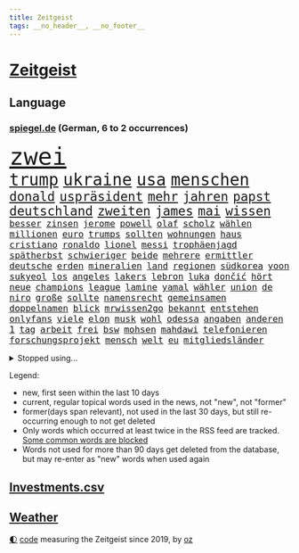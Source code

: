 ```yaml
---
title: Zeitgeist
tags: __no_header__, __no_footer__
---
```


# [Zeitgeist](https://oliz.io/zeitgeist/)

## Language

<h3><a href="https://www.spiegel.de" target="_blank">spiegel.de</a> (German, 6 to 2 occurrences)</h3>
<p style="font-family:monospace">
<span style="font-size:32pt"><a href="news_links.html#zwei" class="current">zwei</a></span>
<br>
<span style="font-size:22pt"><a href="news_links.html#trump" class="current">trump</a></span>
<span style="font-size:22pt"><a href="news_links.html#ukraine" class="current">ukraine</a></span>
<span style="font-size:22pt"><a href="news_links.html#usa" class="current">usa</a></span>
<span style="font-size:22pt"><a href="news_links.html#menschen" class="current">menschen</a></span>
<br>
<span style="font-size:17pt"><a href="news_links.html#donald" class="current">donald</a></span>
<span style="font-size:17pt"><a href="news_links.html#uspräsident" class="current">uspräsident</a></span>
<span style="font-size:17pt"><a href="news_links.html#mehr" class="current">mehr</a></span>
<span style="font-size:17pt"><a href="news_links.html#jahren" class="current">jahren</a></span>
<span style="font-size:17pt"><a href="news_links.html#papst" class="current">papst</a></span>
<span style="font-size:17pt"><a href="news_links.html#deutschland" class="current">deutschland</a></span>
<span style="font-size:17pt"><a href="news_links.html#zweiten" class="current">zweiten</a></span>
<span style="font-size:17pt"><a href="news_links.html#james" class="current">james</a></span>
<span style="font-size:17pt"><a href="news_links.html#mai" class="current">mai</a></span>
<span style="font-size:17pt"><a href="news_links.html#wissen" class="current">wissen</a></span>
<br>
<span style="font-size:12pt"><a href="news_links.html#besser" class="current">besser</a></span>
<span style="font-size:12pt"><a href="news_links.html#zinsen" class="current">zinsen</a></span>
<span style="font-size:12pt"><a href="news_links.html#jerome" class="current">jerome</a></span>
<span style="font-size:12pt"><a href="news_links.html#powell" class="current">powell</a></span>
<span style="font-size:12pt"><a href="news_links.html#olaf" class="current">olaf</a></span>
<span style="font-size:12pt"><a href="news_links.html#scholz" class="current">scholz</a></span>
<span style="font-size:12pt"><a href="news_links.html#wählen" class="current">wählen</a></span>
<span style="font-size:12pt"><a href="news_links.html#millionen" class="current">millionen</a></span>
<span style="font-size:12pt"><a href="news_links.html#euro" class="current">euro</a></span>
<span style="font-size:12pt"><a href="news_links.html#trumps" class="current">trumps</a></span>
<span style="font-size:12pt"><a href="news_links.html#sollten" class="current">sollten</a></span>
<span style="font-size:12pt"><a href="news_links.html#wohnungen" class="current">wohnungen</a></span>
<span style="font-size:12pt"><a href="news_links.html#haus" class="current">haus</a></span>
<span style="font-size:12pt"><a href="news_links.html#cristiano" class="current">cristiano</a></span>
<span style="font-size:12pt"><a href="news_links.html#ronaldo" class="current">ronaldo</a></span>
<span style="font-size:12pt"><a href="news_links.html#lionel" class="current">lionel</a></span>
<span style="font-size:12pt"><a href="news_links.html#messi" class="current">messi</a></span>
<span style="font-size:12pt"><a href="news_links.html#trophäenjagd" class="new">trophäenjagd</a></span>
<span style="font-size:12pt"><a href="news_links.html#spätherbst" class="new">spätherbst</a></span>
<span style="font-size:12pt"><a href="news_links.html#schwieriger" class="current">schwieriger</a></span>
<span style="font-size:12pt"><a href="news_links.html#beide" class="current">beide</a></span>
<span style="font-size:12pt"><a href="news_links.html#mehrere" class="current">mehrere</a></span>
<span style="font-size:12pt"><a href="news_links.html#ermittler" class="current">ermittler</a></span>
<span style="font-size:12pt"><a href="news_links.html#deutsche" class="current">deutsche</a></span>
<span style="font-size:12pt"><a href="news_links.html#erden" class="current">erden</a></span>
<span style="font-size:12pt"><a href="news_links.html#mineralien" class="current">mineralien</a></span>
<span style="font-size:12pt"><a href="news_links.html#land" class="current">land</a></span>
<span style="font-size:12pt"><a href="news_links.html#regionen" class="current">regionen</a></span>
<span style="font-size:12pt"><a href="news_links.html#südkorea" class="current">südkorea</a></span>
<span style="font-size:12pt"><a href="news_links.html#yoon" class="current">yoon</a></span>
<span style="font-size:12pt"><a href="news_links.html#sukyeol" class="current">sukyeol</a></span>
<span style="font-size:12pt"><a href="news_links.html#los" class="current">los</a></span>
<span style="font-size:12pt"><a href="news_links.html#angeles" class="current">angeles</a></span>
<span style="font-size:12pt"><a href="news_links.html#lakers" class="current">lakers</a></span>
<span style="font-size:12pt"><a href="news_links.html#lebron" class="current">lebron</a></span>
<span style="font-size:12pt"><a href="news_links.html#luka" class="current">luka</a></span>
<span style="font-size:12pt"><a href="news_links.html#dončić" class="current">dončić</a></span>
<span style="font-size:12pt"><a href="news_links.html#hört" class="current">hört</a></span>
<span style="font-size:12pt"><a href="news_links.html#neue" class="current">neue</a></span>
<span style="font-size:12pt"><a href="news_links.html#champions" class="current">champions</a></span>
<span style="font-size:12pt"><a href="news_links.html#league" class="current">league</a></span>
<span style="font-size:12pt"><a href="news_links.html#lamine" class="new">lamine</a></span>
<span style="font-size:12pt"><a href="news_links.html#yamal" class="new">yamal</a></span>
<span style="font-size:12pt"><a href="news_links.html#wähler" class="current">wähler</a></span>
<span style="font-size:12pt"><a href="news_links.html#union" class="current">union</a></span>
<span style="font-size:12pt"><a href="news_links.html#de" class="current">de</a></span>
<span style="font-size:12pt"><a href="news_links.html#niro" class="current">niro</a></span>
<span style="font-size:12pt"><a href="news_links.html#große" class="current">große</a></span>
<span style="font-size:12pt"><a href="news_links.html#sollte" class="current">sollte</a></span>
<span style="font-size:12pt"><a href="news_links.html#namensrecht" class="new">namensrecht</a></span>
<span style="font-size:12pt"><a href="news_links.html#gemeinsamen" class="current">gemeinsamen</a></span>
<span style="font-size:12pt"><a href="news_links.html#doppelnamen" class="new">doppelnamen</a></span>
<span style="font-size:12pt"><a href="news_links.html#blick" class="current">blick</a></span>
<span style="font-size:12pt"><a href="news_links.html#mrwissen2go" class="new">mrwissen2go</a></span>
<span style="font-size:12pt"><a href="news_links.html#bekannt" class="current">bekannt</a></span>
<span style="font-size:12pt"><a href="news_links.html#entstehen" class="current">entstehen</a></span>
<span style="font-size:12pt"><a href="news_links.html#onlyfans" class="current">onlyfans</a></span>
<span style="font-size:12pt"><a href="news_links.html#viele" class="current">viele</a></span>
<span style="font-size:12pt"><a href="news_links.html#elon" class="current">elon</a></span>
<span style="font-size:12pt"><a href="news_links.html#musk" class="current">musk</a></span>
<span style="font-size:12pt"><a href="news_links.html#wohl" class="current">wohl</a></span>
<span style="font-size:12pt"><a href="news_links.html#odessa" class="current">odessa</a></span>
<span style="font-size:12pt"><a href="news_links.html#angaben" class="current">angaben</a></span>
<span style="font-size:12pt"><a href="news_links.html#anderen" class="current">anderen</a></span>
<span style="font-size:12pt"><a href="news_links.html#1" class="current">1</a></span>
<span style="font-size:12pt"><a href="news_links.html#tag" class="current">tag</a></span>
<span style="font-size:12pt"><a href="news_links.html#arbeit" class="current">arbeit</a></span>
<span style="font-size:12pt"><a href="news_links.html#frei" class="current">frei</a></span>
<span style="font-size:12pt"><a href="news_links.html#bsw" class="current">bsw</a></span>
<span style="font-size:12pt"><a href="news_links.html#mohsen" class="new">mohsen</a></span>
<span style="font-size:12pt"><a href="news_links.html#mahdawi" class="new">mahdawi</a></span>
<span style="font-size:12pt"><a href="news_links.html#telefonieren" class="current">telefonieren</a></span>
<span style="font-size:12pt"><a href="news_links.html#forschungsprojekt" class="new">forschungsprojekt</a></span>
<span style="font-size:12pt"><a href="news_links.html#mensch" class="current">mensch</a></span>
<span style="font-size:12pt"><a href="news_links.html#welt" class="current">welt</a></span>
<span style="font-size:12pt"><a href="news_links.html#eu" class="current">eu</a></span>
<span style="font-size:12pt"><a href="news_links.html#mitgliedsländer" class="new">mitgliedsländer</a></span>
</p>
<details>
<summary>Stopped using...</summary>
<p class="former" style="font-size:12pt">
scheinen(1653) harry(1652) richten(1652) regel(1651) bevor(1650) bieten(1650) leichter(1650) diskussion(1649) moderne(1649) vorbereitet(1649) 2022(1648) bedeuten(1648) erklärte(1648) niederländische(1648) tieren(1648) vierte(1648) bitte(1647) gefährlichen(1647) gehe(1647) schön(1647) smartphone(1647) neuseeland(1646) sicherheitsbehörden(1646) bestimmt(1645) bundespräsident(1645) entlassen(1645) gastgeber(1645) halben(1645) islamischen(1645) material(1645) positiv(1645) standort(1645) thailand(1645) bedenken(1644) beschäftigte(1644) juli(1644) rat(1644) ausgesprochen(1643) depressionen(1643) lust(1643) niveau(1643) sekunden(1643) teilte(1643) beraten(1642) nord(1642) provinz(1642) theater(1642) türkischen(1642) manuel(1641) verändern(1641) favoriten(1640) freilassung(1640) gebiet(1640) torhüter(1640) 50000(1639) anlass(1639) meint(1639) strecke(1639) vorsprung(1638) aufgehoben(1637) bestätigen(1636) anhänger(1635) durfte(1635) entsetzen(1635) investitionen(1635) werke(1635) beiträge(1634) körperverletzung(1634) voraus(1634) bundestrainer(1633) glauben(1633) meinen(1632) nachfrage(1631) e(1630) alarmiert(1629) distanz(1629) feld(1629) gering(1629) überleben(1628) echten(1627) begriff(1626) betrifft(1626) dran(1626) spitzenreiter(1626) außerhalb(1625) bestmarke(1625) bundesgerichtshof(1625) katar(1623) rentner(1623) antrag(1622) kooperation(1622) nieder(1621) schrecken(1619) spenden(1619) papier(1618) hinweis(1609) vermisste(1608) ausgetragen(1597) umbau(1550) langjährige(1543) milliardär(1539) öffnet(1534) fachkräftemangel(1393) zerstörte(1387) bundesanwaltschaft(1374) freigesprochen(1372) tour(1370) verbunden(1367) gesund(1353) kollision(1348) ampel(1316) schlafen(1313) mike(1310) ampelkoalition(1301) bekräftigt(1288) demo(1287) abkommen(1286) fachkräfte(1276) zentralen(1276) einschätzungen(1272) roth(1256) otto(1229) öffentlichrechtlichen(1215) fördern(1204) verantwortlichen(1156) samt(1147) schneiden(1130) unmittelbar(1128) nebenbei(1124) gefangenschaft(1119) harter(1067) westjordanland(1067) debattiert(1052) kandidat(1045) grün(1021) deutsch(1019) stören(1012) fassungslos(1008) toilette(992) effekt(990) streiks(980) nation(977) tagelang(958) irland(931) nationaltrainer(931) staatsanwalt(915) razzien(912) alice(903) ausgemacht(885) gesprengt(880) kampfjets(878) jüdische(874) technische(862) gelegenheit(850) opfers(850) traut(849) überschritten(846) aufgelöst(845) al(844) dritter(841) jung(832) sachsens(830) vorstand(830) minderjährige(818) initiative(817) bewahren(809) verdächtigt(806) loswerden(782) stil(781) zogen(774) hamilton(767) lewis(767) mannheim(752) ferrari(749) glas(746) arbeitskräfte(745) gründung(739) veröffentlichte(725) fühlte(719) höchststand(708) terrorismus(704) kane(700) seltsame(700) pilot(695) 9(688) objekte(680) anschluss(664) schuldenbremse(662) afdpolitiker(642) vormittag(635) journalistin(632) häfen(630) zeitgleich(630) entpuppt(629) geprüft(619) lady(612) verfolgung(591) 24jährige(590) 03(589) auswertung(571) eingeschränkt(565) harsche(565) horst(565) rolf(565) mehrmals(564) gerechnet(552) mars(549) handball(542) kriegen(542) kundgebung(541) wütend(540) neonazis(529) empfehlungen(511) sprecherin(510) manch(509) gespalten(504) kostenlos(504) produzent(500) bereichen(496) kapitän(493) verspätung(493) sowohl(492) beleidigungen(491) straftäter(486) fortschritte(479) dorthin(475) oma(473) anzugreifen(470) machtwechsel(468) abgefeuert(467) wettkampf(458) audi(452) schritten(452) jörg(447) michel(443) gefühlt(442) sap(440) reichsten(434) staub(434) wüste(433) gefühle(430) gesichtet(428) heiraten(428) bunte(426) offenbaren(426) mauer(425) nationalsozialismus(423) vizepräsidentin(421) zerlegt(421) häusern(420) blau(417) leichtathletik(415) apples(412) klette(409) mitspieler(409) raf(409) ranking(408) sitze(405) wirtschaftskrise(404) scheidung(399) bundesland(397) klagte(397) rhetorik(397) fotografiert(395) bomben(393) vorab(392) überlassen(391) vertritt(390) plastik(388) geringer(387) halbzeit(387) bgh(385) diana(381) anwesen(379) drittes(379) noah(379) boss(378) kulissen(376) therapie(375) bedrohen(373) leidenschaft(372) potenzial(370) polizistin(361) set(361) anschläge(356) diplomatischen(354) worüber(353) ewig(350) wittert(347) grenzkontrollen(346) rafael(345) hals(343) laufender(343) 28jährige(336) vergnügen(335) perfekt(334) vermitteln(333) gene(332) stärkere(331) france(329) nirgendwo(329) brutalen(328) besitzt(327) auseinandersetzungen(324) paradies(323) beißt(321) match(321) meisterin(321) kleinstadt(320) breiten(317) türkischer(315) tourist(311) polizeigewalt(309) smith(306) suchten(306) lauern(303) stream(299) ursprünglich(299) gesteuert(298) exfreundin(296) süddeutschland(296) warnte(296) bürgerinnen(294) talent(294) günstig(292) interaktiven(291) kurioser(290) sichtbar(289) jemanden(288) kümmern(286) weidel(286) nuri(285) ruf(285) friseur(284) medikamente(284) müdigkeit(284) westküste(284) zimmer(284) sperren(283) 67(282) ryanair(281) wanderer(280) passende(278) kandidieren(277) mittelschicht(276) ran(276) gesichert(271) richtungen(271) gefühlen(270) gere(270) gehoben(267) löschen(264) lass(263) moderat(263) 130(262) fritz(260) hose(260) schwierigen(258) verließ(258) bond(257) bundesnetzagentur(256) northvolt(255) impfstoff(254) behauptete(253) bordell(252) klimakonferenz(252) sozialdemokrat(250) aktionäre(249) suchmaschine(248) traditionelle(248) kürzungen(247) mittag(247) geheimen(246) lka(246) vermeidet(245) äußere(241) inhaftierten(239) sperrt(239) venezuelas(238) georgia(236) konzernchef(236) versprach(236) astronomie(233) drohender(232) schnäppchen(230) 82(229) kabul(229) begleiter(228) daniela(227) júnior(227) anhängern(226) dankesrede(225) freiburger(224) streichung(224) alarmierende(221) austritt(220) florentina(220) holzinger(220) fahrlässiger(219) nordseeinsel(218) sc(218) cem(217) militärjunta(217) ungewiss(217) versteckte(217) özdemir(217) gegenden(216) markige(216) parteifreund(216) ralph(216) geldbeutel(214) trost(214) flüchtete(213) jakob(213) liam(213) verbraucherzentrale(211) legendären(210) scheidende(210) zwang(208) leipziger(206) wiedereinzug(206) hofiert(202) dauerten(201) namibia(201) fossilien(200) gomez(200) selena(200) torhüterin(200) skispringen(199) wahrheiten(199) wmqualifikation(199) juristischen(197) mittelalter(197) biathlon(195) rauchen(194) toiletten(191) vertraute(191) überwachungskamera(191) westens(190) bundesebene(189) monats(188) mutmaßlichem(187) republikanern(187) fische(186) eineinhalb(185) konkreten(184) echter(183) rechtsextremist(183) techkonzern(183) mächtigsten(182) renommierte(182) strackzimmermann(182) asylanträge(181) gründete(181) plädieren(180) seitenhieb(180) klopfen(178) korruptionsvorwürfen(175) maler(174) tsg(174) betrugsmasche(173) einführen(171) größeres(171) kifirma(171) lebenszeichen(168) apokalypse(167) beharrlich(167) autobiografie(165) han(165) kategorien(165) konzernchefs(165) rwe(164) schwärmt(164) busse(163) bundesrat(162) lucy(162) leser(161) oberlandesgericht(161) umsetzung(161) jake(160) spdfraktionschef(160) tarifstreit(160) zendaya(159) auswege(158) psychiatrischen(158) verspätet(156) 84(155) gerast(155) richtete(154) synthetische(152) wahldebakel(152) bestseller(151) hamdan(151) ruhen(150) ukrainekriegs(150) wirtschaftsgipfel(150) anschaffung(149) traditionell(149) involviert(148) mangelhafte(147) runden(147) schläft(147) university(147) aldi(146) kürzen(146) lopez(145) mobile(145) knickt(144) missbrauchsvorwürfe(144) wirtschaftswende(144) amtierende(143) bittere(142) funkt(142) gefängnissen(142) verstanden(142) wortbruch(142) herzog(140) sprint(140) sms(139) leiterin(138) orlando(138) ausfällen(137) kartons(137) aufklären(134) bundestages(134) fantasie(134) intendantin(134) zocken(133) geschrumpft(132) schwangerschaftsabbrüche(132) fähigkeiten(131) konferenz(131) ussängerin(131) wal(131) wecken(131) demonstrierende(130) einreisekontrollen(130) geschmuggelt(130) testflug(130) strafgerichtshofs(129) apotheke(128) boxlegende(128) eingeschaltet(128) geschätzt(128) lenkrad(128) tyson(128) widersetzt(128) nikita(126) barrier(125) nachgewiesen(125) abheben(124) accounts(124) r(124) uneinig(123) wggarantie(123) mexikanische(122) preiserhöhungen(122) true(121) bemerkenswerte(120) bezieht(120) hilfsorganisation(120) ärztliche(120) gadgets(119) jair(119) lüneburg(119) rebellen(119) spiekeroog(119) verschieben(119) amtskollegen(118) bonn(118) manches(118) faschismus(117) teamkollege(117) genötigt(116) agassi(115) andre(115) graf(115) kreuzbandriss(115) reinen(115) schauspielerinnen(115) blicke(114) demonstrierten(114) dämlich(114) fbichef(114) kash(114) patel(114) sicherheitspolitik(114) vanessa(114) lettland(113) preuß(113) rassistisches(113) lernte(112) nervt(112) dankte(111) einheimischen(111) herrschaft(111) komische(111) mittelmäßig(111) afrikas(110) bedeckt(110) falten(110) kannten(110) schwerem(110) verwirrung(110) ankündigungen(109) konkurrieren(109) norweger(109) adidas(108) erbeuten(108) firmenboss(108) großeltern(108) jason(108) spendete(108) forschungsteam(107) praktischen(107) verstößen(107) brad(106) mythos(106) pitt(106) verhandlung(106) alsharaa(105) axt(105) dasselbe(105) heide(104) längsten(104) ministerium(104) rückte(104) umstrittensten(104) memes(103) schultern(103) batteriehersteller(102) erneuert(102) unveröffentlichte(102) staunen(101) verlängern(101) heiklen(100) verlockend(100) tilgen(99) unterwerfen(99) begehrte(98) fda(98) fließt(98) lebensraum(98) pfeift(97) 52(96) klischee(96) selbstkritik(96) verbreitete(96) charité(95) demenz(95) freiwilligen(95) landesweite(95) weltlage(95) dialog(94) eingeschlafen(94) öffnete(94) camper(93) freier(92) klassen(92) pflegeheim(92) skispringer(92) umbenennen(91) aufzuarbeiten(90) bangkok(90) erarbeitet(90) grandjean(90) hüller(90) linus(90) rennserie(90) straßer(90) türsteher(90) beispiele(89) ermittelte(89) kreuzte(89) passagiermaschine(89) philip(89) schauspielstars(89) socken(89) sportereignisse(89) tempolimit(89) verpflichtende(89) visualisierung(89) voranschreiten(89) wilden(89) anke(88) attackierten(88) betrachten(88) bitteren(88) elterngeld(88) gangstern(88) krankenhauses(88) nächstenliebe(88) qualifikationsspiel(88) strommarkt(88) zuhause(88) gerechtigkeit(87) kartelle(87) notstand(87) skifahren(87) staatsanwältin(87) umkreist(87) genosse(86) hochhäuser(86) neunzigerjahren(86) regisseurin(86) spiegelleser(86) tabea(86) vermeintlicher(86) aufbrechen(85) bella(85) generalstaatsanwältin(85) interessanter(85) weltschachverband(85) dingen(84) geweckt(84) myanmars(84) prager(84) ramsey(84) selbstbewusstsein(84) studentinnen(84) émile(84) getrennte(83) gewohnheiten(83) militärdiktatur(83) verfolgten(83) beschädigtem(82) gültig(82) nervige(82) stürze(82) unbekannt(82) verführerischer(82) versichert(82) wertvollsten(82) airports(81) fehlverhalten(81) predigt(81) privileg(81) rechnerisch(81) uneinigkeit(81) verbesserung(81) bauch(80) bussen(80) enthüllen(80) schockanrufen(80) schockanrufer(80) sensibel(80) auftragslage(79) dänischer(79) kurznachrichtendienst(79) synchronsprechen(79) tagt(79) aufheben(78) gewalttätiger(78) klimaneutralität(78) legendärer(78) rüttelt(78) ablehnt(77) imperialismus(77) milliardenschulden(77) verkaufte(77) weltcuprennen(77) wintersport(77) bundesligaklubs(76) darmkrebs(76) gelobt(76) gesundheitsbehörde(76) gradmesser(76) posts(76) simmons(76) sushi(76) telefonbetrug(76) 289(75) aneinandergeraten(75) anteilen(75) entgegensetzen(75) gmbh(75) herstellung(75) spezialist(75) uk(75) zuschauen(75) einsatzkräften(74) eubürgern(74) fußgängerin(74) grönländer(74) rosa(74) zivilklage(74) aneinander(73) biathletin(73) früheres(73) kollegium(73) richtlinien(73) sogenannter(73) tijuana(73) weltregionen(73) internationales(72) kugelbombe(72) chaotischen(71) geimpft(71) hase(71) manchem(71) patientenverfügung(71) rebellische(71) verkaufszahlen(71) wilder(71) zusammengeschlossen(71) erfolgsgeschichte(70) manipulierte(70) talk(70) tiktokapp(70) erhalte(69) ismitglied(69) patricia(69) räuber(69) sommerspiele(69) versammelten(69) autismus(68) bewährten(68) errungenschaften(68) station(68) sterne(68) unterkünften(68) verstimmungen(68) vertiefen(68) weht(68) aufbauen(67) drinnen(67) importieren(67) instrument(67) mandy(67) prinzipien(67) teleskop(67) kabarettist(66) konstruktiven(66) körperlich(66) premiere(66) taskforce(66) unbesiegbar(66) bestimmung(65) bündeln(65) europäischem(65) fußballnationalelf(65) sun(65) yuval(65) geflügelpest(64) geschwindigkeiten(64) menschenrechtlerin(64) mies(64) orf(64) seehofer(64) tübinger(64) unterlief(64) aufholjagd(63) chinapolitik(63) dankt(63) erdbebenopfer(63) hoffenheims(63) laptop(63) millionenfach(63) topspiel(63) aufmarsch(62) berlinerin(62) flüssigerdgas(62) handschellen(62) intrige(62) magazine(62) rettungskräften(62) vertraulichen(62) ärztinnen(62) ausgelassen(61) gefecht(61) lübeck(61) lübecker(61) unerwarteten(61) uwe(61) 1991(60) ausfindig(60) auslieferungshaft(60) friedenstruppen(60) kulturgeschichte(60) perspektive(60) bredouille(59) charakters(59) kapitel(59) may(59) auffanglager(58) biopic(58) verwechslung(58) wahnsinn(58) 242(57) karten(57) ländlichen(57) løkke(57) rasmussen(57) saarländische(57) andenken(56) ankläger(56) bürgergeldempfängern(56) einspringen(56) engagierte(56) filmreif(56) fraktionsspitze(56) gaga(56) minerva(56) sauber(56) selbstständigkeit(56) shakespeares(56) wolodin(56) colorado(55) dak(55) kosteten(55) lagern(55) oper(55) paraden(55) phantom(55) tarifverhandlungen(55) vollgas(55) wunschkandidat(55) angeschlagen(54) eignen(54) erbitterter(54) familienmitglieder(54) hang(54) eitelkeit(53) ledmasken(53) niko(53) offensiv(53) protestaktion(53) unescoweltkulturerbe(53) niger(52) sicherheitskonferenz(52) beschießen(51) gekrönt(51) ami(50) ankara(50) asylsuchenden(50) barrikaden(50) erwarteten(50) fachleuten(50) führerscheinprüfung(50) geheimnisvolle(50) kämpferisch(50) miroslav(50) rächt(50) sanktioniert(50) siege(50) ungebrochen(50) ungewöhnlichem(50) angemessen(49) berechnung(49) geschwindigkeitsbegrenzung(49) großvater(49) openaiceo(49) oscaracademy(49) ostukraine(49) sprachlos(49) 66jährige(48) klimazielen(48) obst(48) sarkozy(48) transparency(48) verbrachte(48) wmgold(48) guineabissau(47) marieagnes(47) repressionen(47) rover(47) stimmzettel(47) zeche(47) ausschluss(46) ausschuss(46) maßstab(46) verängstigt(46) xai(46) ausgleichen(45) karlheinz(45) runter(45) schlechtem(45) schreiten(45) anhalt(44) handelsrouten(44) luxushotel(44) mobilisiert(44) selbstständig(44) anschließen(43) katastrophale(43) milliardeninvestitionen(43) coaching(42) entsendung(42) forscherteam(42) gremium(42) herausgeben(42) inhaftierte(42) office(42) oval(42) pfleger(42) sicherheitsfreigaben(42) weggefegt(42) alkoholkonsum(41) center(41) einkauft(41) klauen(41) lebten(41) raumsonde(41) sozialer(41) tv+(41) gescheiterter(40) ingebrigtsen(40) kurieren(40) pickleball(40) terrorgruppe(40) verhalf(40) ausharren(39) gleichnamigen(39) lahme(39) dienstes(38) hervorragende(38) mehrarbeit(38) minen(38) mitsprache(38) spdpolitikerin(38) benutzt(37) geisterstadt(37) generäle(37) kopenhagen(37) rückgrat(37) slogan(37) ungarischen(37) wohlstands(37) auseinanderdriften(36) autozölle(36) hochrangiges(36) riad(36) hillary(35) regierungen(35) schlechteste(35) tücken(35) versprochene(35) 25jähriger(34) anderthalb(34) gelsenkirchen(34) großrazzia(34) kollaps(34) retterin(34) schweitzer(34) verbrennungsmotoren(34) wangerooge(34) amazons(33) blutig(33) bundesinnenministerin(33) hercules(33) lizenzen(33) prozessauftakt(33) rechtsrucks(33) usstreitkräfte(33) elektroautohersteller(32) keines(32) komplexe(32) sbahnen(32) vierteljahrhundert(32) zweitem(32) entschlossenheit(31) gegnerischen(31) würdigt(31) abschreckung(30) erdoğans(30) formel1star(30) thailändische(30) beratungen(29) einiger(29) eröffnungsrede(29) flugverkehr(29) galatasaray(29) ifo(29) kadaver(29) schwarzwald(29) côte(28) d’azur(28) profitierten(28) saal(28) tyrannen(28) eingebunden(27) einzuschätzen(27) fastenmonats(27) flüchtlingscamp(27) groko(27) story(27) weltordnung(27) zollankündigung(27) ägyptischen(27) aufwind(26) berkeley(26) blatter(26) lachs(26) schädliche(26) conan(25) downey(25) hendrik(25) arbeiteten(24) ukrainegipfel(24) zwangspause(24) deloitte(23) disqualifikationen(23) einfachen(23) herben(23) no(23) other(23) prevc(23) prämien(23) technologien(23) trainern(23) updates(23) 2050(22) 22jährigen(22) 90000(22) gebäck(22) glaubten(22) halfen(22) senatoren(22) siebten(22) symbolkraft(22) atubolu(21) breit(21) generell(21) haifa(21) o’brien(21) pisten(21) albert(20) 1997(19) europaweite(19) komiker(19) mayhem(19) anschlagsplans(18) arbeitsgruppen(18) belegschaft(18) schlau(18) spezialeinheit(18) zweidrittelmehrheit(18) kontrollierten(17) korruptionsverdacht(17) nordseeküste(17) regierungsnahe(17) stefani(17) unkrautvernichtungsmittels(17) überzogene(17) brisbane(16) fadenkreuz(16) fahrlässige(16) geringen(16) milliardenpaket(16) nordderby(16) rekordkulisse(16) roll(16) berlinschöneberg(15) case(15) cold(15) disqualifiziert(15) ehemals(15) enfant(15) euparlament(15) gebebt(15) melanie(15) pater(15) terrible(15) todesumstände(15) ukrainerusslandkrieg(15) angreift(14) finanzpaket(14) finnlands(14) juristin(14) politikwissenschaftlerin(14) rechtlich(14) spurlos(14) wombat(14) zugelegt(14) batteriefabrik(13) bestochen(13) erfand(13) geklauter(13) gelbe(13) kolosseum(13) long(13) posieren(13) ritzen(13) teilschuld(13) touristenfails(13) unpassende(13) verfilmung(13) aufmerksam(12) brasilianische(12) bratzpop(12) einmischen(12) etappen(12) joschka(12) ludwigsburg(12) länderkammer(12) mürbe(12) osteuropa(12) arbeitgebern(11) entlarvt(11) freue(11) kilometerweit(11) misslingt(11) philippinische(11) russin(11) schlimmes(11)
</p>
</details>
<p>Legend:
<ul>
<li><span class="new">new</span>, first seen within the last 10 days</li>
<li><span class="current">current</span>, regular topical words used in the news, not "new", not "former"</li>
<li><span class="former">former(days span relevant)</span>, not used in the last 30 days, but still re-occurring enough to not get deleted</li>
<li>Only words which occurred at least twice in the RSS feed are tracked. <a href="language/filters.py">Some common words are blocked</a></li>
<li>Words not used for more than 90 days get deleted from the database, but may re-enter as "new" words when used again</li>
</ul>
</p>

## [Investments](investments.html)[.csv](investments.csv)

## [Weather](weather.html)

<footer>
<a href="javascript:toggleTheme()" class="nav">🌓</a>
<a href="https://github.com/ooz/zeitgeist">code</a> measuring the Zeitgeist since 2019, by <a href="https://oliz.io">oz</a>
</footer>
